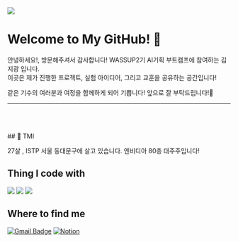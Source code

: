 <img src="https://capsule-render.vercel.app/api?type=waving&color=auto&height=200&section=header&text=WASSUP2&fontSize=70" />

# Welcome to My GitHub! 👋

안녕하세요!, 방문해주셔서 감사합니다! WASSUP2기 AI기획 부트캠프에 참여하는 김지광 입니다.  
  이곳은 제가 진행한 프로젝트, 실험 아이디어, 그리고 교훈을 공유하는 공간입니다!

같은 기수의 여러분과 여정을 함께하게 되어 기쁩니다! 앞으로 잘 부탁드립니다!🌟

---
<br>
<br>
<br>
## 🌱 TMI

27살 , ISTP 서울 동대문구에 살고 있습니다. 엔비디아 80층 대주주입니다!


## **Thing I code with**


<img src="https://img.shields.io/badge/Python-14354C?style=for-the-badge&logo=python&logoColor=white" /> <img src="https://img.shields.io/badge/MySQL-00000F?style=for-the-badge&logo=mysql&logoColor=white" /> <img src="https://img.shields.io/badge/Made%20with-Jupyter-orange?style=for-the-badge&logo=Jupyter"/>

## **Where to find me**


[![Gmail Badge](https://img.shields.io/badge/Gmail-D14836?style=for-the-badge&logo=gmail&logoColor=white)](mailto:rpdlszjs4@gmail.com) [![Notion](https://img.shields.io/badge/Notion-000000?style=for-the-badge&logo=notion&logoColor=white)](https://oreumi.notion.site/09f569b9c9ae4b4a8e522820ac430f3d?pvs=25)
